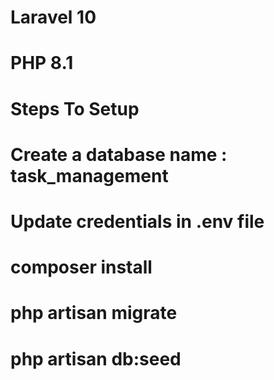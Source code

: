 # Laravel 10
# PHP 8.1

# Steps To Setup

# Create a database name : task_management
# Update credentials in .env file
# composer install
# php artisan migrate
# php artisan db:seed